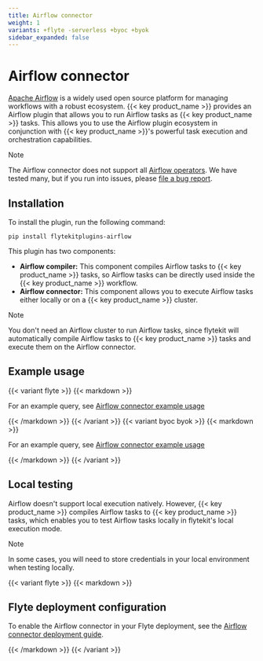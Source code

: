 ```yaml
---
title: Airflow connector
weight: 1
variants: +flyte -serverless +byoc +byok
sidebar_expanded: false
---
```


# Airflow connector

[Apache Airflow](https://airflow.apache.org) is a widely used open source platform for managing workflows with a robust ecosystem. {{< key product_name >}} provides an Airflow plugin that allows you to run Airflow tasks as {{< key product_name >}} tasks.
This allows you to use the Airflow plugin ecosystem in conjunction with {{< key product_name >}}'s powerful task execution and orchestration capabilities.

> [!NOTE]
> The Airflow connector does not support all [Airflow operators](https://airflow.apache.org/docs/apache-airflow/stable/core-concepts/operators.html).
> We have tested many, but if you run into issues,
> please [file a bug report](https://github.com/flyteorg/flyte/issues/new?assignees=&labels=bug%2Cuntriaged&projects=&template=bug_report.yaml&title=%5BBUG%5D+).

## Installation

To install the plugin, run the following command:

`pip install flytekitplugins-airflow`

This plugin has two components:
* **Airflow compiler:** This component compiles Airflow tasks to {{< key product_name >}} tasks, so Airflow tasks can be directly used inside the {{< key product_name >}} workflow.
* **Airflow connector:** This component allows you to execute Airflow tasks either locally or on a {{< key product_name >}} cluster.

> [!NOTE]
> You don't need an Airflow cluster to run Airflow tasks, since flytekit will
> automatically compile Airflow tasks to {{< key product_name >}} tasks and execute them on the Airflow connector.


## Example usage

{{< variant flyte >}}
{{< markdown >}}

For an example query, see [Airflow connector example usage](./airflow-connector-example-usage)

{{< /markdown >}}
{{< /variant >}}
{{< variant byoc byok >}}
{{< markdown >}}

For an example query, see [Airflow connector example usage](./airflow-connector-example-usage-union)

{{< /markdown >}}
{{< /variant >}}


## Local testing

Airflow doesn't support local execution natively. However, {{< key product_name >}} compiles Airflow tasks to {{< key product_name >}} tasks,
which enables you to test Airflow tasks locally in flytekit's local execution mode.

> [!NOTE]
> In some cases, you will need to store credentials in your local environment when testing locally.

{{< variant flyte >}}
{{< markdown >}}

## Flyte deployment configuration

To enable the Airflow connector in your Flyte deployment, see the [Airflow connector deployment guide](../../../deployment/flyte-connectors/airflow).

{{< /markdown >}}
{{< /variant >}}

